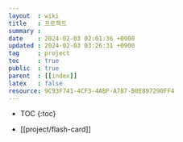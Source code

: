 ```yaml
---
layout  : wiki
title   : 프로젝트 
summary : 
date    : 2024-02-03 02:01:36 +0900
updated : 2024-02-03 03:26:31 +0900
tag     : project
toc     : true
public  : true
parent  : [[index]] 
latex   : false
resource: 9C93F741-4CF3-4ABF-A787-B0E897290FF4
---
```

* TOC
{:toc}

- [[project/flash-card]]

